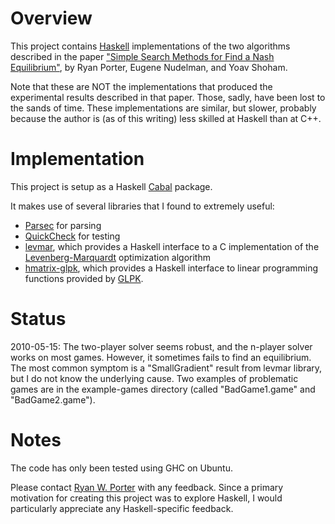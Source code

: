 # Overview #

This project contains [Haskell](http://www.haskell.org/) implementations of the two algorithms described in the paper ["Simple Search Methods for Find a Nash Equilibrium"](http://www.ryanwporter.com/papers.html), by Ryan Porter, Eugene Nudelman, and Yoav Shoham.

Note that these are NOT the implementations that produced the experimental results described in that paper.  Those, sadly, have been lost to the sands of time.  These implementations are similar, but slower, probably because the author is (as of this writing) less skilled at Haskell than at C++.

# Implementation #

This project is setup as a Haskell [Cabal](http://www.haskell.org/cabal/) package.

It makes use of several libraries that I found to extremely useful:
  * [Parsec](http://legacy.cs.uu.nl/daan/parsec.html) for parsing
  * [QuickCheck](http://hackage.haskell.org/package/QuickCheck-2.1.0.3) for testing
  * [levmar](http://hackage.haskell.org/package/levmar), which provides a Haskell interface to a C implementation of the [Levenberg-Marquardt](http://www.ics.forth.gr/~lourakis/levmar/) optimization algorithm
  * [hmatrix-glpk](http://hackage.haskell.org/package/hmatrix-glpk), which provides a Haskell interface to linear programming functions provided by [GLPK](http://www.gnu.org/software/glpk/).

# Status #

2010-05-15: The two-player solver seems robust, and the n-player solver works on most games.  However, it sometimes fails to find an equilibrium.  The most common symptom is a "SmallGradient" result from levmar library, but I do not know the underlying cause.  Two examples of problematic games are in the example-games directory (called "BadGame1.game" and "BadGame2.game").

# Notes #

The code has only been tested using GHC on Ubuntu.

Please contact [Ryan W. Porter](http://www.ryanwporter.com/) with any feedback.  Since a primary motivation for creating this project was to explore Haskell, I would particularly appreciate any Haskell-specific feedback.